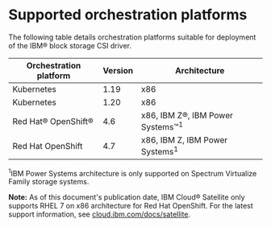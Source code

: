 # Supported orchestration platforms

The following table details orchestration platforms suitable for deployment of the IBM® block storage CSI driver.

|Orchestration platform|Version|Architecture|
|----------------------|-------|------------|
|Kubernetes|1.19|x86|
|Kubernetes|1.20|x86|
|Red Hat® OpenShift®|4.6|x86, IBM Z®, IBM Power Systems™<sup>1</sup>|
|Red Hat OpenShift|4.7|x86, IBM Z, IBM Power Systems<sup>1</sup>|

<sup>1</sup>IBM Power Systems architecture is only supported on Spectrum Virtualize Family storage systems.

**Note:** As of this document's publication date, IBM Cloud® Satellite only supports RHEL 7 on x86 architecture for Red Hat OpenShift. For the latest support information, see [cloud.ibm.com/docs/satellite](https://cloud.ibm.com/docs/satellite).


